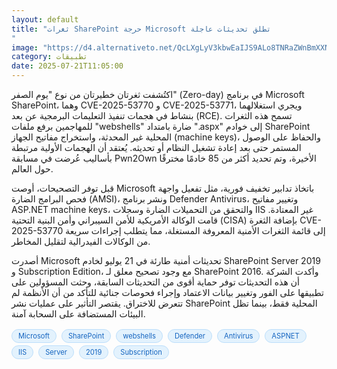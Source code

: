 ```yaml
---
layout: default
title: "ثغرات SharePoint حرجة Microsoft تطلق تحديثات عاجلة
"
image: "https://d4.alternativeto.net/QcLXgLyV3kbwEaIJS9ALo8TNRaZWnBmXXNhaUaR7Ius/rs:fill:1520:760:0/g:ce:0:0/YWJzOi8vZGlzdC9jb250ZW50LzE3NTMwOTAyOTEzMzkucG5n.png"
category: تطبيقات
date: 2025-07-21T11:05:00
---
```


اكتُشفت ثغرتان خطيرتان من نوع "يوم الصفر" (Zero-day) في برنامج Microsoft SharePoint، وهما CVE-2025-53770 و CVE-2025-53771، ويجري استغلالهما بنشاط في هجمات تنفيذ التعليمات البرمجية عن بعد (RCE). تسمح هذه الثغرات للمهاجمين برفع ملفات "webshells" ضارة بامتداد ".aspx" إلى خوادم SharePoint المحلية غير المحدثة، واستخراج مفاتيح الجهاز (machine keys)، والحفاظ على الوصول المستمر حتى بعد إعادة تشغيل النظام أو تحديثه. يُعتقد أن الهجمات الأولية مرتبطة بأساليب عُرضت في مسابقة Pwn2Own الأخيرة، وتم تحديد أكثر من 85 خادمًا مخترقًا حول العالم.

قبل توفر التصحيحات، أوصت Microsoft باتخاذ تدابير تخفيف فورية، مثل تفعيل واجهة فحص البرامج الضارة (AMSI)، ونشر برنامج Defender Antivirus، وتغيير مفاتيح ASP.NET machine keys، والتحقق من التحميلات الضارة وسجلات IIS غير المعتادة. قامت الوكالة الأمريكية للأمن السيبراني وأمن البنية التحتية (CISA) بإضافة الثغرة CVE-2025-53770 إلى قائمة الثغرات الأمنية المعروفة المستغلة، مما يتطلب إجراءات سريعة من الوكالات الفيدرالية لتقليل المخاطر.

أصدرت Microsoft تحديثات أمنية طارئة في 21 يوليو لخادم SharePoint Server 2019 و Subscription Edition، مع وجود تصحيح معلق لـ SharePoint 2016. وأكدت الشركة أن هذه التحديثات توفر حماية أقوى من التحديثات السابقة، وحثت المسؤولين على تطبيقها على الفور وتغيير بيانات الاعتماد وإجراء فحوصات جنائية للتأكد من أن الأنظمة لم تتعرض للاختراق. يقتصر التأثير على عمليات نشر SharePoint المحلية فقط، بينما تظل البيئات المستضافة على السحابة آمنة.

<div style="margin-top:2px; margin-bottom:2px;"><a href="https://bidjadraft.github.io/?query=Microsoft" style="background:#e3f2fd; color:#1565c0; font-size:80%; border-radius:12px; padding:3px 10px; margin:2px 4px 2px 0; display:inline-block; border:1px solid #bbdefb; text-decoration:none;">Microsoft</a> <a href="https://bidjadraft.github.io/?query=SharePoint" style="background:#e3f2fd; color:#1565c0; font-size:80%; border-radius:12px; padding:3px 10px; margin:2px 4px 2px 0; display:inline-block; border:1px solid #bbdefb; text-decoration:none;">SharePoint</a> <a href="https://bidjadraft.github.io/?query=webshells" style="background:#e3f2fd; color:#1565c0; font-size:80%; border-radius:12px; padding:3px 10px; margin:2px 4px 2px 0; display:inline-block; border:1px solid #bbdefb; text-decoration:none;">webshells</a> <a href="https://bidjadraft.github.io/?query=Defender" style="background:#e3f2fd; color:#1565c0; font-size:80%; border-radius:12px; padding:3px 10px; margin:2px 4px 2px 0; display:inline-block; border:1px solid #bbdefb; text-decoration:none;">Defender</a> <a href="https://bidjadraft.github.io/?query=Antivirus" style="background:#e3f2fd; color:#1565c0; font-size:80%; border-radius:12px; padding:3px 10px; margin:2px 4px 2px 0; display:inline-block; border:1px solid #bbdefb; text-decoration:none;">Antivirus</a> <a href="https://bidjadraft.github.io/?query=ASPNET" style="background:#e3f2fd; color:#1565c0; font-size:80%; border-radius:12px; padding:3px 10px; margin:2px 4px 2px 0; display:inline-block; border:1px solid #bbdefb; text-decoration:none;">ASPNET</a> <a href="https://bidjadraft.github.io/?query=IIS" style="background:#e3f2fd; color:#1565c0; font-size:80%; border-radius:12px; padding:3px 10px; margin:2px 4px 2px 0; display:inline-block; border:1px solid #bbdefb; text-decoration:none;">IIS</a> <a href="https://bidjadraft.github.io/?query=Server" style="background:#e3f2fd; color:#1565c0; font-size:80%; border-radius:12px; padding:3px 10px; margin:2px 4px 2px 0; display:inline-block; border:1px solid #bbdefb; text-decoration:none;">Server</a> <a href="https://bidjadraft.github.io/?query=2019" style="background:#e3f2fd; color:#1565c0; font-size:80%; border-radius:12px; padding:3px 10px; margin:2px 4px 2px 0; display:inline-block; border:1px solid #bbdefb; text-decoration:none;">2019</a> <a href="https://bidjadraft.github.io/?query=Subscription" style="background:#e3f2fd; color:#1565c0; font-size:80%; border-radius:12px; padding:3px 10px; margin:2px 4px 2px 0; display:inline-block; border:1px solid #bbdefb; text-decoration:none;">Subscription</a></div><br><br>
